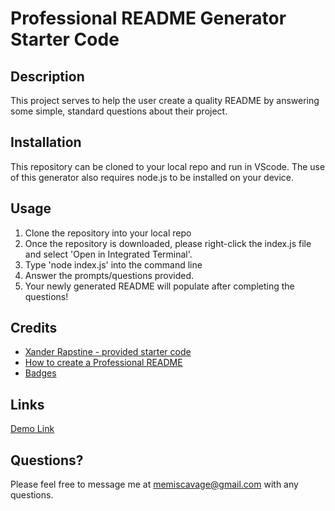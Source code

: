 # Professional README Generator Starter Code

## Description
This project serves to help the user create a quality README by answering some simple, standard questions about their project.

## Installation
This repository can be cloned to your local repo and run in VScode. The use of this generator also requires node.js to be installed on your device.

## Usage
 1. Clone the repository into your local repo 
 2. Once the repository is downloaded, please right-click the index.js file and select 'Open in Integrated Terminal'. 
 3. Type 'node index.js' into the command line
 4. Answer the prompts/questions provided.
 5. Your newly generated README will populate after completing the questions! 

## Credits
* [Xander Rapstine - provided starter code](https://github.com/Xandromus)
* [How to create a Professional README](https://coding-boot-camp.github.io/full-stack/github/professional-readme-guide)
* [Badges](shields.io)

## Links
[Demo Link](https://drive.google.com/file/d/1XZVnVBoat7RhHo1PB3WYvxvGm23ef1zE/view)

## Questions?
Please feel free to message me at memiscavage@gmail.com with any questions.
